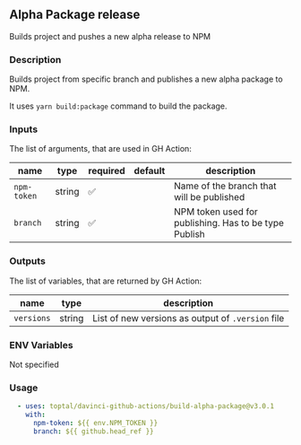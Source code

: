 ## Alpha Package release

Builds project and pushes a new alpha release to NPM

### Description

Builds project from specific branch and publishes a new alpha package to NPM.

It uses `yarn build:package` command to build the package.

### Inputs

The list of arguments, that are used in GH Action:

| name        | type   | required | default | description                                           |
| ----------- | ------ | -------- | ------- | ----------------------------------------------------- |
| `npm-token` | string | ✅        |         | Name of the branch that will be published             |
| `branch`    | string | ✅        |         | NPM token used for publishing. Has to be type Publish |

### Outputs

The list of variables, that are returned by GH Action:

| name       | type   | description                                       |
| ---------- | ------ | ------------------------------------------------- |
| `versions` | string | List of new versions as output of `.version` file |

### ENV Variables

Not specified

### Usage

```yaml
  - uses: toptal/davinci-github-actions/build-alpha-package@v3.0.1
    with:
      npm-token: ${{ env.NPM_TOKEN }}
      branch: ${{ github.head_ref }}
```
